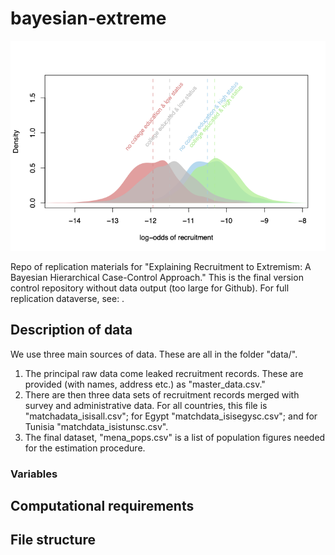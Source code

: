 # bayesian-extreme

![](margins.png)

Repo of replication materials for "Explaining Recruitment to Extremism: A Bayesian Hierarchical Case-Control Approach." This is the final version control repository without data output (too large for Github). For full replication dataverse, see: <INSERT HARVARD DATAVERSE URL>.

## Description of data

We use three main sources of data. These are all in the folder "data/".

1. The principal raw data come leaked recruitment records. These are provided (with names, address etc.) as "master_data.csv."
2. There are then three data sets of recruitment records merged with survey and administrative data. For all countries, this file is "matchadata_isisall.csv"; for Egypt "matchdata_isisegysc.csv"; and for Tunisia "matchdata_isistunsc.csv".
3. The final dataset, "mena_pops.csv" is a list of population figures needed for the estimation procedure.

### Variables

## Computational requirements

## File structure


